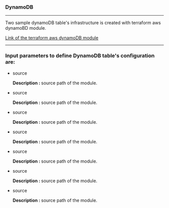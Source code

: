 ### DynamoDB 

--------------

<p>

Two sample dynamoDB table's infrastructure is created with terraform aws dynamoBD module. 

[Link of the terraform aws dynamoDB module](https://registry.terraform.io/modules/terraform-aws-modules/dynamodb-table/aws/latest)

</p>

-------------

<h3>Input parameters to define DynamoDB table's configuration are: </h3>


<ul>

<li>

source <br />

<b> Description : </b>  source path of the module.

</li>

<li>

source <br />

<b> Description : </b>  source path of the module.

</li>

<li>

source <br />

<b> Description : </b>  source path of the module.

</li>

<li>

source <br />

<b> Description : </b>  source path of the module.

</li>

<li>

source <br />

<b> Description : </b>  source path of the module.

</li>

<li>

source <br />

<b> Description : </b>  source path of the module.

</li>

<li>

source <br />

<b> Description : </b>  source path of the module.

</li>

</ul>